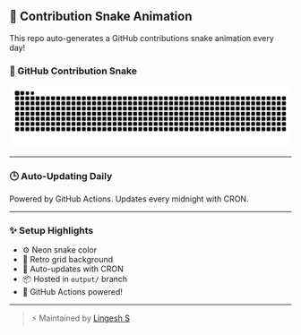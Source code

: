 ## 🐍 Contribution Snake Animation

This repo auto-generates a GitHub contributions snake animation every day!


### 🐍 GitHub Contribution Snake

![snake gif](https://raw.githubusercontent.com/Lingesh-S/snake-animation/output/github-contribution-grid-snake.svg)

--- 

### 🕒 Auto-Updating Daily
Powered by GitHub Actions. Updates every midnight with CRON.

---

### ✨ Setup Highlights
- ⚙️ Neon snake color
- 🪩 Retro grid background
- 🔄 Auto-updates with CRON
- 📦 Hosted in `output/` branch
- 🚀 GitHub Actions powered!

---

> ⚡ Maintained by [Lingesh S](https://github.com/Lingesh-S)
